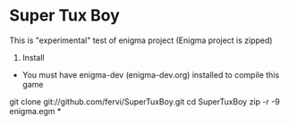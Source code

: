 Super Tux Boy
=============

This is "experimental" test of enigma project (Enigma project is zipped)

1) Install
- You must have enigma-dev (enigma-dev.org) installed to compile this game


git clone git://github.com/fervi/SuperTuxBoy.git
cd SuperTuxBoy
zip -r -9 enigma.egm * 
